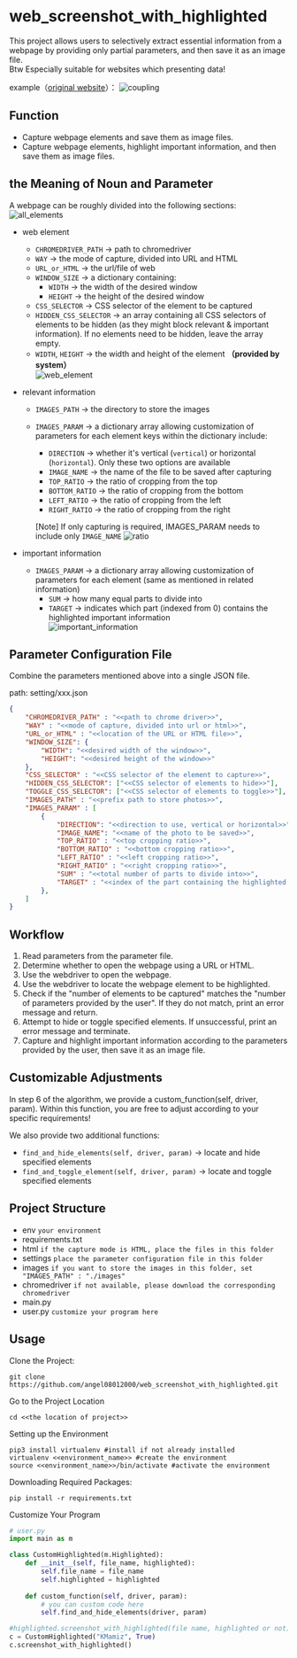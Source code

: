 # web_screenshot_with_highlighted
This project allows users to selectively extract essential information from a webpage by providing only partial parameters, and then save it as an image file.<br>
Btw Especially suitable for websites which presenting data!<br>

example（[original website](https://kmamiz-demo.soselab.tw/insights)）：
![coupling](https://github.com/angel08012000/web_screenshot_with_highlighted/assets/58464773/ac7cab99-9632-428f-96fc-8dffbcd1c866)

## Function
- Capture webpage elements and save them as image files.
- Capture webpage elements, highlight important information, and then save them as image files.

## the Meaning of Noun and Parameter
A webpage can be roughly divided into the following sections: <br>
![all_elements](https://github.com/angel08012000/web_screenshot_with_highlighted/assets/58464773/86ad39c9-2bc8-4be0-8af2-8b16e951b936)


- web element
  - `CHROMEDRIVER_PATH` → path to chromedriver
  - `WAY` → the mode of capture, divided into URL and HTML
  - `URL_or_HTML` → the url/file of web
  - `WINDOW_SIZE` → a dictionary containing:
    - `WIDTH` → the width of the desired window
    - `HEIGHT` → the height of the desired window
  - `CSS_SELECTOR` → CSS selector of the element to be captured
  - `HIDDEN_CSS_SELECTOR` → an array containing all CSS selectors of elements to be hidden (as they might block relevant & important information).
    If no elements need to be hidden, leave the array empty.
  - `WIDTH`, `HEIGHT` → the width and height of the element **（provided by system）** <br>
    ![web_element](https://github.com/angel08012000/web_screenshot_with_highlighted/assets/58464773/d5d53aaf-e53f-4dd7-8b30-1f7962e7f29b)


- relevant information
  - `IMAGES_PATH` → the directory to store the images
  - `IMAGES_PARAM` → a dictionary array allowing customization of parameters for each element
    keys within the dictionary include:
    - `DIRECTION` → whether it's vertical (`vertical`) or horizontal (`horizontal`). Only these two options are available
    - `IMAGE_NAME` → the name of the file to be saved after capturing
    - `TOP_RATIO` → the ratio of cropping from the top
    - `BOTTOM_RATIO` → the ratio of cropping from the bottom
    - `LEFT_RATIO` → the ratio of cropping from the left
    - `RIGHT_RATIO` → the ratio of cropping from the right <br>
  
    [Note] If only capturing is required, IMAGES_PARAM needs to include only `IMAGE_NAME`
    ![ratio](https://github.com/angel08012000/web_screenshot_with_highlighted/assets/58464773/8d8b3aa5-8571-4330-a82b-1e2e93444867)


- important information
  - `IMAGES_PARAM` → a dictionary array allowing customization of parameters for each element (same as mentioned in related information)
    - `SUM` → how many equal parts to divide into
    - `TARGET` → indicates which part (indexed from 0) contains the highlighted important information<br>
    ![important_information](https://github.com/angel08012000/web_screenshot_with_highlighted/assets/58464773/4a05bf2f-755f-4436-9bb1-c1411d8a5b55)

## Parameter Configuration File
Combine the parameters mentioned above into a single JSON file.

path: setting/xxx.json
```json
{
    "CHROMEDRIVER_PATH" : "<<path to chrome driver>>",
    "WAY" : "<<mode of capture, divided into url or html>>",
    "URL_or_HTML" : "<<location of the URL or HTML file>>",
    "WINDOW_SIZE": {
        "WIDTH": "<<desired width of the window>>",
        "HEIGHT": "<<desired height of the window>>"
    },
    "CSS_SELECTOR" : "<<CSS selector of the element to capture>>",
    "HIDDEN_CSS_SELECTOR": ["<<CSS selector of elements to hide>>"],
    "TOGGLE_CSS_SELECTOR": ["<<CSS selector of elements to toggle>>"],
    "IMAGES_PATH" : "<<prefix path to store photos>>",
    "IMAGES_PARAM" : [
        {
            "DIRECTION": "<<direction to use, vertical or horizontal>>",
            "IMAGE_NAME": "<<name of the photo to be saved>>",
            "TOP_RATIO" : "<<top cropping ratio>>", 
            "BOTTOM_RATIO" : "<<bottom cropping ratio>>", 
            "LEFT_RATIO" : "<<left cropping ratio>>", 
            "RIGHT_RATIO" : "<<right cropping ratio>>",
            "SUM" : "<<total number of parts to divide into>>",
            "TARGET" : "<<index of the part containing the highlighted information, starting from 0>>"
        },
    ]
}
```

## Workflow
1. Read parameters from the parameter file.
2. Determine whether to open the webpage using a URL or HTML.
3. Use the webdriver to open the webpage.
4. Use the webdriver to locate the webpage element to be highlighted.
5. Check if the "number of elements to be captured" matches the "number of parameters provided by the user". If they do not match, print an error message and return.
6. Attempt to hide or toggle specified elements. If unsuccessful, print an error message and terminate.
7. Capture and highlight important information according to the parameters provided by the user, then save it as an image file.

## Customizable Adjustments
In step 6 of the algorithm, we provide a custom_function(self, driver, param).
Within this function, you are free to adjust according to your specific requirements!

We also provide two additional functions:
- `find_and_hide_elements(self, driver, param)` → locate and hide specified elements
- `find_and_toggle_element(self, driver, param)` → locate and toggle specified elements

## Project Structure
- env `your environment`
- requirements.txt
- html `if the capture mode is HTML, place the files in this folder`
- settings `place the parameter configuration file in this folder`
- images `if you want to store the images in this folder, set "IMAGES_PATH" : "./images"`
- chromedriver `if not available, please download the corresponding chromedriver`
- main.py
- user.py `customize your program here`

## Usage
Clone the Project:
```
git clone https://github.com/angel08012000/web_screenshot_with_highlighted.git
```

Go to the Project Location
```
cd <<the location of project>>
```

Setting up the Environment
```
pip3 install virtualenv #install if not already installed
virtualenv <<environment_name>> #create the environment
source <<environment_name>>/bin/activate #activate the environment
```

Downloading Required Packages:
```
pip install -r requirements.txt
```

Customize Your Program
``` python
# user.py
import main as m

class CustomHighlighted(m.Highlighted):
    def __init__(self, file_name, highlighted):
        self.file_name = file_name
        self.highlighted = highlighted
    
    def custom_function(self, driver, param):
        # you can custom code here
        self.find_and_hide_elements(driver, param)

#highlighted.screenshot_with_highlighted(file name, highlighted or not)
c = CustomHighlighted("KMamiz", True)
c.screenshot_with_highlighted()
```
